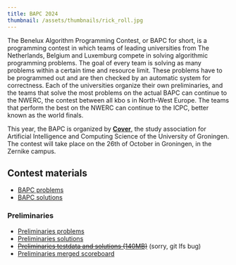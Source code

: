 ```yaml
---
title: BAPC 2024
thumbnail: /assets/thumbnails/rick_roll.jpg
---
```


The Benelux Algorithm Programming Contest, or BAPC for short, is a programming contest in which teams of leading universities from The Netherlands, Belgium and Luxemburg compete in solving algorithmic programming problems. The goal of every team is solving as many problems within a certain time and resource limit. These problems have to be programmed out and are then checked by an automatic system for correctness. Each of the universities organize their own preliminaries, and the teams that solve the most problems on the actual BAPC can continue to the NWERC, the contest between all kbo s in North-West Europe. The teams that perform the best on the NWERC can continue to the ICPC, better known as the world finals.

This year, the BAPC is organized by [**Cover**](https://svcover.nl/), the study association for Artificial Intelligence and Computing Science of the University of Groningen. The contest will take place on the 26th of October in Groningen, in the Zernike campus.

## Contest materials

- [BAPC problems](https://www.youtube.com/watch?v=dQw4w9WgXcQ)
- [BAPC solutions](https://www.youtube.com/watch?v=dQw4w9WgXcQ)

### Preliminaries

- [Preliminaries problems](/prelims/contest.pdf)
- [Preliminaries solutions](/prelims/solutions.pdf)
- ~~[Preliminaries testdata and solutions (140MB)](/prelims/prelims.zip)~~ (sorry, git lfs bug)
- [Preliminaries merged scoreboard](/prelims/merged-scoreboard/index.html)
